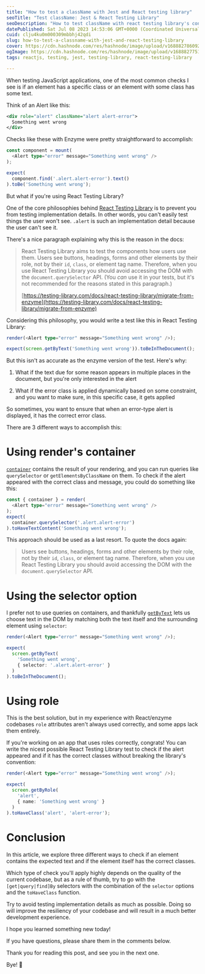 ```yaml
---
title: "How to test a className with Jest and React testing library"
seoTitle: "Test className: Jest & React Testing Library"
seoDescription: "How to test className with react testing library's container, selector option, and role selectors to enhance codebase resiliency"
datePublished: Sat Jul 08 2023 14:53:06 GMT+0000 (Coordinated Universal Time)
cuid: clju4ku0m000309mbbhj42qdi
slug: how-to-test-a-classname-with-jest-and-react-testing-library
cover: https://cdn.hashnode.com/res/hashnode/image/upload/v1688827860920/4cb750ae-30de-4beb-91a8-ac343d5f2d7a.png
ogImage: https://cdn.hashnode.com/res/hashnode/image/upload/v1688827751522/f2dcd681-6088-49e6-806d-aeb3129275fd.png
tags: reactjs, testing, jest, testing-library, react-testing-library

---
```


When testing JavaScript applications, one of the most common checks I see is if an element has a specific class or an element with some class has some text.

Think of an Alert like this:

```xml
<div role="alert" className="alert alert-error">
  Something went wrong
</div>
```

Checks like these with Enzyme were pretty straightforward to accomplish:

```typescript
const component = mount(
  <Alert type="error" message="Something went wrong" />
);

expect(
  component.find('.alert.alert-error').text()
).toBe('Something went wrong');
```

But what if you're using React Testing Library?

One of the core philosophies behind [React Testing Library](https://testing-library.com/docs/react-testing-library/intro) is to prevent you from testing implementation details. In other words, you can't easily test things the user won't see. `.alert` is such an implementation detail because the user can't see it.

There's a nice paragraph explaining why this is the reason in the docs:

> React Testing Library aims to test the components how users use them. Users see buttons, headings, forms and other elements by their role, not by their `id`, `class`, or element tag name. Therefore, when you use React Testing Library you should avoid accessing the DOM with the `document.querySelector` API. (You *can* use it in your tests, but it's not recommended for the reasons stated in this paragraph.)
> 
> [https://testing-library.com/docs/react-testing-library/migrate-from-enzyme](https://testing-library.com/docs/react-testing-library/migrate-from-enzyme)

Considering this philosophy, you would write a test like this in React Testing Library:

```typescript
render(<Alert type="error" message="Something went wrong" />);

expect(screen.getByText('Something went wrong')).toBeInTheDocument();
```

But this isn't as accurate as the enzyme version of the test. Here's why:

1. What if the text due for some reason appears in multiple places in the document, but you're only interested in the alert
    
2. What if the error class is applied dynamically based on some constraint, and you want to make sure, in this specific case, it gets applied
    

So sometimes, you want to ensure that when an error-type alert is displayed, it has the correct error class.

There are 3 different ways to accomplish this:

# Using render's container

[`container`](https://testing-library.com/docs/react-testing-library/api/#container-1) contains the result of your rendering, and you can run queries like `querySelector` or `getElementsByClassName` on them. To check if the alert appeared with the correct class and message, you could do something like this:

```typescript
const { container } = render(
  <Alert type="error" message="Something went wrong" />
);
expect(
  container.querySelector('.alert.alert-error')
).toHaveTextContent('Something went wrong');
```

This approach should be used as a last resort. To quote the docs again:

> Users see buttons, headings, forms and other elements by their role, not by their `id`, `class`, or element tag name. Therefore, when you use React Testing Library you should avoid accessing the DOM with the `document.querySelector` API.

# Using the selector option

I prefer not to use queries on containers, and thankfully [`getByText`](https://testing-library.com/docs/bs-react-testing-library/examples/#getbytext) lets us choose text in the DOM by matching both the text itself and the surrounding element using `selector`:

```typescript
render(<Alert type="error" message="Something went wrong" />);

expect(
  screen.getByText(
    'Something went wrong',
    { selector: '.alert.alert-error' }
  )
).toBeInTheDocument();
```

# Using role

This is the best solution, but in my experience with React/enzyme codebases `role` attributes aren't always used correctly, and some apps lack them entirely.

If you're working on an app that uses roles correctly, congrats! You can write the nicest possible React Testing Library test to check if the alert appeared and if it has the correct classes without breaking the library's convention:

```typescript
render(<Alert type="error" message="Something went wrong" />);

expect(
  screen.getByRole(
    'alert',
    { name: 'Something went wrong' }
  )
).toHaveClass('alert', 'alert-error');
```

# Conclusion

In this article, we explore three different ways to check if an element contains the expected text and if the element itself has the correct classes.

Which type of check you'll apply highly depends on the quality of the current codebase, but as a rule of thumb, try to go with the `[get|query|find]By` selectors with the combination of the `selector` options and the `toHaveClass` function.

Try to avoid testing implementation details as much as possible. Doing so will improve the resiliency of your codebase and will result in a much better development experience.

I hope you learned something new today!

If you have questions, please share them in the comments below.

Thank you for reading this post, and see you in the next one.

Bye! 👋